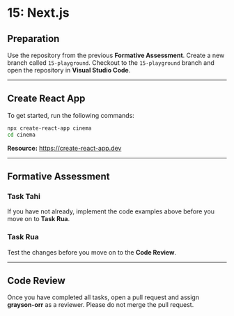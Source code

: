 # 15: Next.js

## Preparation

Use the repository from the previous **Formative Assessment**. Create a new branch called `15-playground`. Checkout to the `15-playground` branch and open the repository in **Visual Studio Code**.

---

## Create React App

To get started, run the following commands: 

```bash
npx create-react-app cinema
cd cinema
```

**Resource:** <https://create-react-app.dev>

---

## Formative Assessment

### Task Tahi

If you have not already, implement the code examples above before you move on to **Task Rua**.

### Task Rua

Test the changes before you move on to the **Code Review**.

---

## Code Review

Once you have completed all tasks, open a pull request and assign **grayson-orr** as a reviewer. Please do not merge the pull request.
